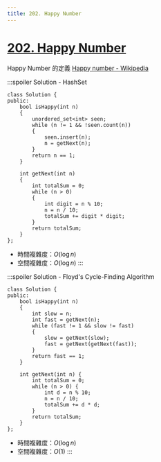 ```yaml
---
title: 202. Happy Number
---
```


# [202\. Happy Number](https://leetcode.com/problems/happy-number/)

Happy Number 的定義 [Happy number - Wikipedia](https://en.wikipedia.org/wiki/Happy_number)

:::spoiler Solution - HashSet
```cpp=
class Solution {
public:
    bool isHappy(int n)
    {
        unordered_set<int> seen;
        while (n != 1 && !seen.count(n))
        {
            seen.insert(n);
            n = getNext(n);
        }
        return n == 1;
    }

    int getNext(int n)
    {
        int totalSum = 0;
        while (n > 0)
        {
            int digit = n % 10;
            n = n / 10;
            totalSum += digit * digit;
        }
        return totalSum;
    }
};
```
- 時間複雜度：$O(\log n)$
- 空間複雜度：$O(\log n)$
:::

:::spoiler Solution - Floyd's Cycle-Finding Algorithm
```cpp=
class Solution {
public:
    bool isHappy(int n)
    {
        int slow = n;
        int fast = getNext(n);
        while (fast != 1 && slow != fast)
        {
            slow = getNext(slow);
            fast = getNext(getNext(fast));
        }
        return fast == 1;
    }

    int getNext(int n) {
        int totalSum = 0;
        while (n > 0) {
            int d = n % 10;
            n = n / 10;
            totalSum += d * d;
        }
        return totalSum;
    }
};
```
- 時間複雜度：$O(\log n)$
- 空間複雜度：$O(1)$
:::